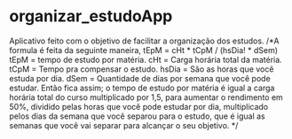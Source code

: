 # organizar_estudoApp
Aplicativo feito com o objetivo de facilitar a organização dos estudos.
/*A formula é feita da seguinte maneira, tEpM = cHt * tCpM / (hsDia! * dSem)
    tEpM = tempo de estudo por matéria.
    cHt = Carga horária total da matéria.
    tCpM = Tempo pra compensar o estudo.
    hsDia = São as horas que você estuda por dia.
    dSem = Quantidade de dias por semana que você pode estudar.
     Então fica assim; o tempo de estudo por matéria é igual a carga horária 
     total do curso multiplicado por 1,5, para aumentar o rendimento em 50%,
     dividido pelas horas que você pode estudar por dia, multiplicado pelos dias 
     da semana que você separou para o estudo, que é igual as semanas que você vai 
     separar para alcançar o seu objetivo.
     */

